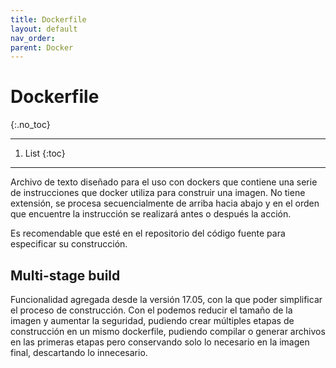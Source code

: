 ```yaml
---
title: Dockerfile
layout: default
nav_order:
parent: Docker
---
```


# Dockerfile
{:.no_toc}

---

1. List
{:toc}

---

Archivo de texto diseñado para el uso con dockers que contiene una serie de instrucciones que docker utiliza para construir una imagen. No tiene extensión, se procesa secuencialmente de arriba hacia abajo y en el orden que encuentre la instrucción se realizará antes o después la acción.

Es recomendable que esté en el repositorio del código fuente para especificar su construcción.

## Multi-stage build

Funcionalidad agregada desde la versión 17.05, con la que poder simplificar el proceso de construcción. Con el podemos reducir el tamaño de la imagen y aumentar la seguridad, pudiendo crear múltiples etapas de construcción en un mismo dockerfile, pudiendo compilar o generar archivos en las primeras etapas pero conservando solo lo necesario en la imagen final, descartando lo innecesario.